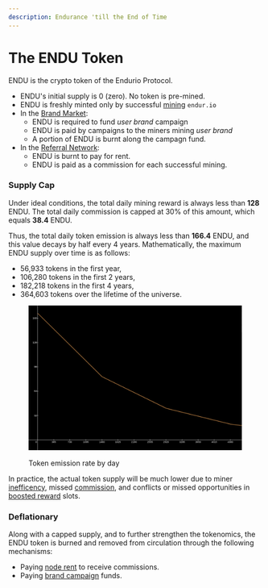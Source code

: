```yaml
---
description: Endurance 'till the End of Time
---
```


# The ENDU Token

ENDU is the crypto token of the Endurio Protocol.

* ENDU's initial supply is 0 (zero). No token is pre-mined.
* ENDU is freshly minted only by successful [mining](por/mining.md) `endur.io`
* In the [Brand Market](./):
  * ENDU is required to fund _user brand_ campaign
  * ENDU is paid by campaigns to the miners mining _user brand_
  * A portion of ENDU is burnt along the campagn fund.
* In the [Referral Network](referral-network/):
  * ENDU is burnt to pay for rent.
  * ENDU is paid as a commission for each successful mining.

### Supply Cap

Under ideal conditions, the total daily mining reward is always less than **128** ENDU. The total daily commission is capped at 30% of this amount, which equals **38.4** ENDU.

Thus, the total daily token emission is always less than **166.4** ENDU, and this value decays by half every 4 years. Mathematically, the maximum ENDU supply over time is as follows:

* 56,933 tokens in the first year,
* 106,280 tokens in the first 2 years,
* 182,218 tokens in the first 4 years,
* 364,603 tokens over the lifetime of the universe.

<figure><img src=".gitbook/assets/image (14).png" alt=""><figcaption><p>Token emission rate by day</p></figcaption></figure>

In practice, the actual token supply will be much lower due to miner [inefficency](por/efficiency.md), missed [commission](referral-network/commission.md), and conflicts or missed opportunities in [boosted reward](por/reward.md) slots.

### Deflationary

Along with a capped supply, and to further strengthen the tokenomics, the ENDU token is burned and removed from circulation through the following mechanisms:

* Paying [node rent](referral-network/rent.md) to receive commissions.
* Paying [brand campaign](brand-market/) funds.
